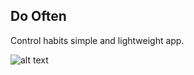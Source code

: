 ## Do Often
Control habits simple and lightweight app.

![alt text](https://github.com/sibelly/nlw-setup/blob/main/Home.png?raw=true)
